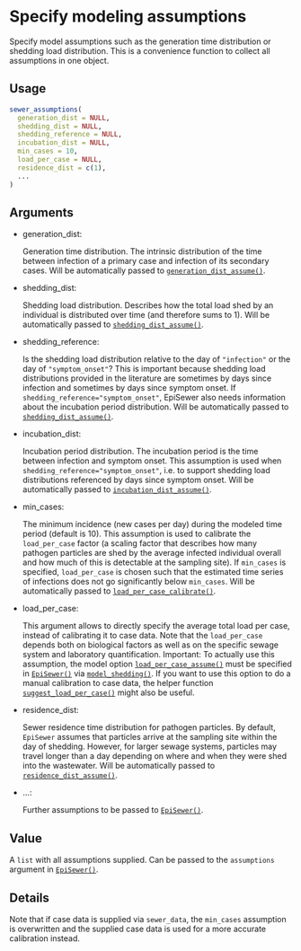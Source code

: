 # Specify modeling assumptions

Specify model assumptions such as the generation time distribution or
shedding load distribution. This is a convenience function to collect
all assumptions in one object.

## Usage

``` r
sewer_assumptions(
  generation_dist = NULL,
  shedding_dist = NULL,
  shedding_reference = NULL,
  incubation_dist = NULL,
  min_cases = 10,
  load_per_case = NULL,
  residence_dist = c(1),
  ...
)
```

## Arguments

- generation_dist:

  Generation time distribution. The intrinsic distribution of the time
  between infection of a primary case and infection of its secondary
  cases. Will be automatically passed to
  [`generation_dist_assume()`](https://adrian-lison.github.io/EpiSewer/reference/generation_dist_assume.md).

- shedding_dist:

  Shedding load distribution. Describes how the total load shed by an
  individual is distributed over time (and therefore sums to 1). Will be
  automatically passed to
  [`shedding_dist_assume()`](https://adrian-lison.github.io/EpiSewer/reference/shedding_dist_assume.md).

- shedding_reference:

  Is the shedding load distribution relative to the day of `"infection"`
  or the day of `"symptom_onset"`? This is important because shedding
  load distributions provided in the literature are sometimes by days
  since infection and sometimes by days since symptom onset. If
  `shedding_reference="symptom_onset"`, EpiSewer also needs information
  about the incubation period distribution. Will be automatically passed
  to
  [`shedding_dist_assume()`](https://adrian-lison.github.io/EpiSewer/reference/shedding_dist_assume.md).

- incubation_dist:

  Incubation period distribution. The incubation period is the time
  between infection and symptom onset. This assumption is used when
  `shedding_reference="symptom_onset"`, i.e. to support shedding load
  distributions referenced by days since symptom onset. Will be
  automatically passed to
  [`incubation_dist_assume()`](https://adrian-lison.github.io/EpiSewer/reference/incubation_dist_assume.md).

- min_cases:

  The minimum incidence (new cases per day) during the modeled time
  period (default is 10). This assumption is used to calibrate the
  `load_per_case` factor (a scaling factor that describes how many
  pathogen particles are shed by the average infected individual overall
  and how much of this is detectable at the sampling site). If
  `min_cases` is specified, `load_per_case` is chosen such that the
  estimated time series of infections does not go significantly below
  `min_cases`. Will be automatically passed to
  [`load_per_case_calibrate()`](https://adrian-lison.github.io/EpiSewer/reference/load_per_case_calibrate.md).

- load_per_case:

  This argument allows to directly specify the average total load per
  case, instead of calibrating it to case data. Note that the
  `load_per_case` depends both on biological factors as well as on the
  specific sewage system and laboratory quantification. Important: To
  actually use this assumption, the model option
  [`load_per_case_assume()`](https://adrian-lison.github.io/EpiSewer/reference/load_per_case_assume.md)
  must be specified in
  [`EpiSewer()`](https://adrian-lison.github.io/EpiSewer/reference/EpiSewer.md)
  via
  [`model_shedding()`](https://adrian-lison.github.io/EpiSewer/reference/model_shedding.md).
  If you want to use this option to do a manual calibration to case
  data, the helper function
  [`suggest_load_per_case()`](https://adrian-lison.github.io/EpiSewer/reference/suggest_load_per_case.md)
  might also be useful.

- residence_dist:

  Sewer residence time distribution for pathogen particles. By default,
  `EpiSewer` assumes that particles arrive at the sampling site within
  the day of shedding. However, for larger sewage systems, particles may
  travel longer than a day depending on where and when they were shed
  into the wastewater. Will be automatically passed to
  [`residence_dist_assume()`](https://adrian-lison.github.io/EpiSewer/reference/residence_dist_assume.md).

- ...:

  Further assumptions to be passed to
  [`EpiSewer()`](https://adrian-lison.github.io/EpiSewer/reference/EpiSewer.md).

## Value

A `list` with all assumptions supplied. Can be passed to the
`assumptions` argument in
[`EpiSewer()`](https://adrian-lison.github.io/EpiSewer/reference/EpiSewer.md).

## Details

Note that if case data is supplied via `sewer_data`, the `min_cases`
assumption is overwritten and the supplied case data is used for a more
accurate calibration instead.
